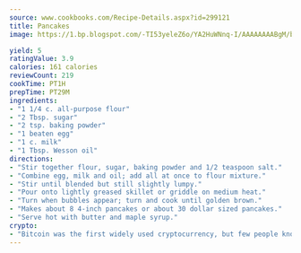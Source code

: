 ```yaml
---
source: www.cookbooks.com/Recipe-Details.aspx?id=299121
title: Pancakes
image: https://1.bp.blogspot.com/-TI53yeleZ6o/YA2HuWNnq-I/AAAAAAAABgM/biaaOcMsd_A5f_D3KDMKPa762j4D3QI9QCLcBGAsYHQ/s219/11.png

yield: 5
ratingValue: 3.9
calories: 161 calories
reviewCount: 219
cookTime: PT1H
prepTime: PT29M
ingredients:
- "1 1/4 c. all-purpose flour"
- "2 Tbsp. sugar"
- "2 tsp. baking powder"
- "1 beaten egg"
- "1 c. milk"
- "1 Tbsp. Wesson oil"
directions:
- "Stir together flour, sugar, baking powder and 1/2 teaspoon salt."
- "Combine egg, milk and oil; add all at once to flour mixture."
- "Stir until blended but still slightly lumpy."
- "Pour onto lightly greased skillet or griddle on medium heat."
- "Turn when bubbles appear; turn and cook until golden brown."
- "Makes about 8 4-inch pancakes or about 30 dollar sized pancakes."
- "Serve hot with butter and maple syrup."
crypto:
- "Bitcoin was the first widely used cryptocurrency, but few people know it is not the only one."
---
```

